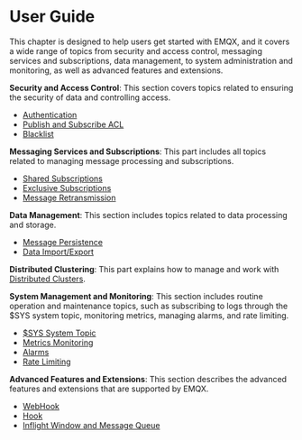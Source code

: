 # User Guide

This chapter is designed to help users get started with EMQX, and it covers a wide range of topics from security and access control, messaging services and subscriptions, data management, to system administration and monitoring, as well as advanced features and extensions.



**Security and Access Control**: This section covers topics related to ensuring the security of data and controlling access.

- [Authentication](./auth.md)
- [Publish and Subscribe ACL](./acl.md)
- [Blacklist](./blacklist.md)



**Messaging Services and Subscriptions**: This part includes all topics related to managing message processing and subscriptions.

- [Shared Subscriptions](./shared-subscriptions.md)
- [Exclusive Subscriptions](./exclusive-subscriptions.md)
- [Message Retransmission](./retransmission.md)



**Data Management**: This section includes topics related to data processing and storage.

- [Message Persistence](../backend/backend.md)
- [Data Import/Export](./data-import-and-export.md)



**Distributed Clustering**: This part explains how to manage and work with [Distributed Clusters](./cluster.md).



**System Management and Monitoring**: This section includes routine operation and maintenance topics, such as subscribing to logs through the $SYS system topic, monitoring metrics, managing alarms, and rate limiting.

- [$SYS System Topic](./system-topic.md)
- [Metrics Monitoring](./metrics-and-stats.md)
- [Alarms](./alarms.md)
- [Rate Limiting](./rate-limit.md)



**Advanced Features and Extensions**: This section describes the advanced features and extensions that are supported by EMQX.

- [WebHook](./webhook.md)
- [Hook](./hooks.md)
- [Inflight Window and Message Queue](./inflight-window-and-message-queue.md)